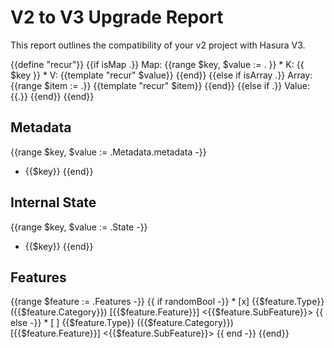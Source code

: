 
# V2 to V3 Upgrade Report

This report outlines the compatibility of your v2 project with Hasura V3.

{{define "recur"}}
  {{if isMap .}}
    Map:
    {{range $key, $value := . }}
      * K: {{ $key }}
      * V: {{template "recur" $value}}
    {{end}}
  {{else if isArray .}}
    Array:
    {{range $item := .}}
      {{template "recur" $item}}
    {{end}}
  {{else if .}}
    Value:
      {{.}}
  {{end}}
{{end}}


## Metadata

{{range $key, $value := .Metadata.metadata -}}
  * {{$key}}
{{end}}


## Internal State

{{range $key, $value := .State -}}
  * {{$key}}
{{end}}


## Features

{{range $feature := .Features -}}
  {{ if randomBool -}}
    * [x] {{$feature.Type}} ({{$feature.Category}}) [{{$feature.Feature}}] <{{$feature.SubFeature}}>
  {{ else -}}
    * [ ] {{$feature.Type}} ({{$feature.Category}}) [{{$feature.Feature}}] <{{$feature.SubFeature}}>
  {{ end -}}
{{end}}